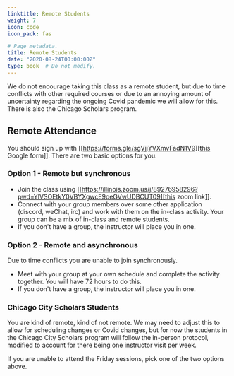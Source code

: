 ```yaml
---
linktitle: Remote Students
weight: 7
icon: code
icon_pack: fas

# Page metadata.
title: Remote Students
date: "2020-08-24T00:00:00Z"
type: book  # Do not modify.
---
```


We do not encourage taking this class as a remote student, but due to time
conflicts with other required courses or due to an annoying amount of uncertainty
regarding the ongoing Covid pandemic we will allow for this.  There is also the
Chicago Scholars program.

## Remote Attendance

You should sign up with [[https://forms.gle/sgVjjYVXmvFadN1V9][this Google form]].
There are two basic options for you.

### Option 1 - Remote but synchronous

- Join the class using [[https://illinois.zoom.us/j/89276958296?pwd=YlVSOEtkY0VBYXgwcE9oeGVwUDBCUT09][this zoom link]].
- Connect with your group members over some other application (discord, weChat, irc) and work with them on the in-class activity.
  Your group can be a mix of in-class and remote students.
- If you don't have a group, the instructor will place you in one.

### Option 2 - Remote and asynchronous

Due to time conflicts you are unable to join synchronously.

- Meet with your group at your own schedule and complete the activity together.  You will have 72 hours to do this.
- If you don't have a group, the instructor will place you in one.

### Chicago City Scholars Students

You are kind of remote, kind of not remote.  We may need to adjust this to allow
for scheduling changes or Covid changes, but for now the students in the Chicago
City Scholars program will follow the in-person protocol, modified to account
for there being one instructor visit per week.

If you are unable to attend the Friday sessions, pick one of the two options above.

